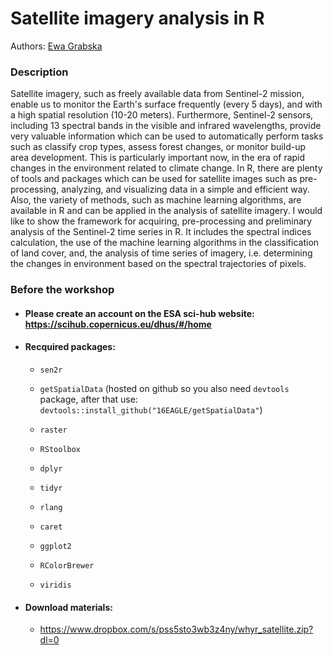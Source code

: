 # Satellite imagery analysis in R

Authors: [Ewa Grabska](https://www.researchgate.net/profile/Ewa_Grabska2)

### Description

Satellite imagery, such as freely available data from Sentinel-2 mission, enable us to monitor the Earth's surface frequently (every 5 days), and with a high spatial resolution (10-20 meters). Furthermore, Sentinel-2 sensors, including 13 spectral bands in the visible and infrared wavelengths, provide very valuable information which can be used to automatically perform tasks such as classify crop types, assess forest changes, or monitor build-up area development. This is particularly important now, in the era of rapid changes in the environment related to climate change. In R, there are plenty of tools and packages which can be used for satellite images such as pre-processing, analyzing, and visualizing data in a simple and efficient way. Also, the variety of methods, such as machine learning algorithms, are available in R and can be applied in the analysis of satellite imagery. I would like to show the framework for acquiring, pre-processing and preliminary analysis of the Sentinel-2 time series in R. It includes the spectral indices calculation, the use of the machine learning algorithms in the classification of land cover, and, the analysis of time series of imagery, i.e. determining the changes in environment based on the spectral trajectories of pixels.

### Before the workshop

* #### Please create an account on the ESA sci-hub website: https://scihub.copernicus.eu/dhus/#/home

* #### Recquired packages: 

    * `sen2r`

    * `getSpatialData` (hosted on github so you also need `devtools` package, after that use: `devtools::install_github("16EAGLE/getSpatialData"`)

    * `raster`

    * `RStoolbox` 

    * `dplyr`

    * `tidyr`

    * `rlang`

    * `caret`

    * `ggplot2`

    * `RColorBrewer`

    * `viridis`


* #### Download materials:

    * https://www.dropbox.com/s/pss5sto3wb3z4ny/whyr_satellite.zip?dl=0


